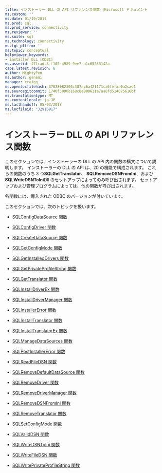 ```yaml
---
title: インストーラー DLL の API リファレンス関数 |Microsoft ドキュメント
ms.custom: ''
ms.date: 01/19/2017
ms.prod: sql
ms.prod_service: connectivity
ms.reviewer: ''
ms.suite: sql
ms.technology: connectivity
ms.tgt_pltfrm: ''
ms.topic: conceptual
helpviewer_keywords:
- installer DLL [ODBC]
ms.assetid: 47fcadc3-f102-4989-9ee7-a1c65233142a
caps.latest.revision: 6
author: MightyPen
ms.author: genemi
manager: craigg
ms.openlocfilehash: 37828082300c387ac6a421171ca6fefaa0a2cad1
ms.sourcegitcommit: 1740f3090b168c0e809611a7aa6fd514075616bf
ms.translationtype: MT
ms.contentlocale: ja-JP
ms.lasthandoff: 05/03/2018
ms.locfileid: "32916917"
---
```

# <a name="installer-dll-api-reference-function"></a>インストーラー DLL の API リファレンス関数
このセクションでは、インストーラーの DLL の API 内の関数の構文について説明します。 インストーラーの DLL の API は、20 の機能で構成されます。 これらの関数のうち 3 つ**SQLGetTranslator**、 **SQLRemoveDSNFromIni**、および**SQLWriteDSNToIni**Dll のセットアップによってのみ呼び出されます。 セットアップおよび管理プログラムによっては、他の関数が呼び出されます。  
  
 各関数には、導入された ODBC のバージョンが付いています。  
  
 このセクションでは、次のトピックを扱います。  
  
-   [SQLConfigDataSource 関数](../../../odbc/reference/syntax/sqlconfigdatasource-function.md)  
  
-   [SQLConfigDriver 関数](../../../odbc/reference/syntax/sqlconfigdriver-function.md)  
  
-   [SQLCreateDataSource 関数](../../../odbc/reference/syntax/sqlcreatedatasource-function.md)  
  
-   [SQLGetConfigMode 関数](../../../odbc/reference/syntax/sqlgetconfigmode-function.md)  
  
-   [SQLGetInstalledDrivers 関数](../../../odbc/reference/syntax/sqlgetinstalleddrivers-function.md)  
  
-   [SQLGetPrivateProfileString 関数](../../../odbc/reference/syntax/sqlgetprivateprofilestring-function.md)  
  
-   [SQLGetTranslator 関数](../../../odbc/reference/syntax/sqlgettranslator-function.md)  
  
-   [SQLInstallDriverEx 関数](../../../odbc/reference/syntax/sqlinstalldriverex-function.md)  
  
-   [SQLInstallDriverManager 関数](../../../odbc/reference/syntax/sqlinstalldrivermanager-function.md)  
  
-   [SQLInstallerError 関数](../../../odbc/reference/syntax/sqlinstallererror-function.md)  
  
-   [SQLInstallTranslator 関数](../../../odbc/reference/syntax/sqlinstalltranslator-function.md)  
  
-   [SQLInstallTranslatorEx 関数](../../../odbc/reference/syntax/sqlinstalltranslatorex-function.md)  
  
-   [SQLManageDataSources 関数](../../../odbc/reference/syntax/sqlmanagedatasources.md)  
  
-   [SQLPostInstallerError 関数](../../../odbc/reference/syntax/sqlpostinstallererror-function.md)  
  
-   [SQLReadFileDSN 関数](../../../odbc/reference/syntax/sqlreadfiledsn-function.md)  
  
-   [SQLRemoveDefaultDataSource 関数](../../../odbc/reference/syntax/sqlremovedefaultdatasource-function.md)  
  
-   [SQLRemoveDriver 関数](../../../odbc/reference/syntax/sqlremovedriver-function.md)  
  
-   [SQLRemoveDriverManager 関数](../../../odbc/reference/syntax/sqlremovedrivermanager-function.md)  
  
-   [SQLRemoveDSNFromIni 関数](../../../odbc/reference/syntax/sqlremovedsnfromini-function.md)  
  
-   [SQLRemoveTranslator 関数](../../../odbc/reference/syntax/sqlremovetranslator-function.md)  
  
-   [SQLSetConfigMode 関数](../../../odbc/reference/syntax/sqlsetconfigmode-function.md)  
  
-   [SQLValidDSN 関数](../../../odbc/reference/syntax/sqlvaliddsn-function.md)  
  
-   [SQLWriteDSNToIni 関数](../../../odbc/reference/syntax/sqlwritedsntoini-function.md)  
  
-   [SQLWriteFileDSN 関数](../../../odbc/reference/syntax/sqlwritefiledsn-function.md)  
  
-   [SQLWritePrivateProfileString 関数](../../../odbc/reference/syntax/sqlwriteprivateprofilestring-function.md)
